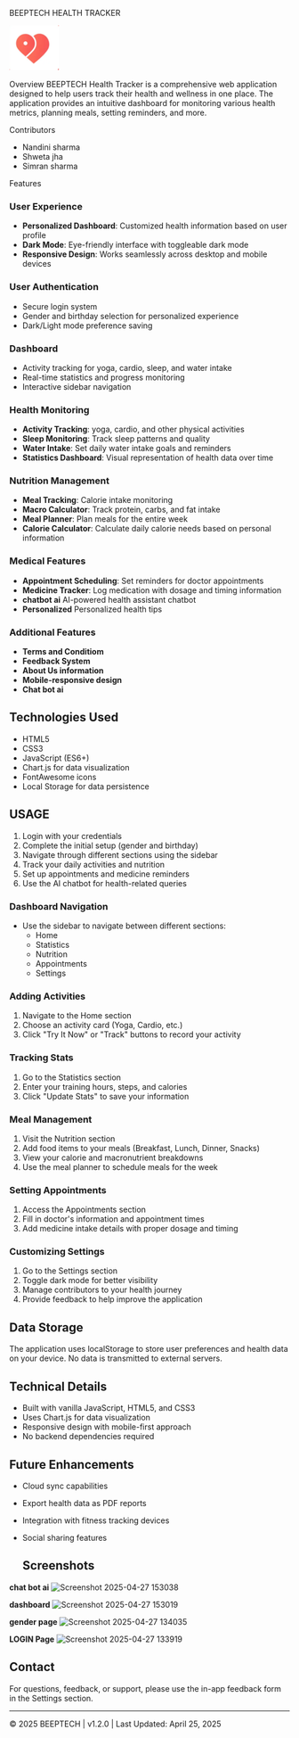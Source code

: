 
 BEEPTECH HEALTH TRACKER

![BEEPTECH Logo](Screenshot%202025-03-10%20210211.png)

 Overview
BEEPTECH Health Tracker is a comprehensive web application designed to help users track their health and wellness in one place. The application provides an intuitive dashboard for monitoring various health metrics, planning meals, setting reminders, and more.

 Contributors
- Nandini sharma
- Shweta jha
- Simran sharma

 Features

### User Experience
- **Personalized Dashboard**: Customized health information based on user profile
- **Dark Mode**: Eye-friendly interface with toggleable dark mode
- **Responsive Design**: Works seamlessly across desktop and mobile devices
  
### User Authentication
- Secure login system
- Gender and birthday selection for personalized experience
- Dark/Light mode preference saving

 ### Dashboard
- Activity tracking for yoga, cardio, sleep, and water intake
- Real-time statistics and progress monitoring
- Interactive sidebar navigation

### Health Monitoring
- **Activity Tracking**:  yoga, cardio, and other physical activities
- **Sleep Monitoring**: Track sleep patterns and quality
- **Water Intake**: Set daily water intake goals and reminders
- **Statistics Dashboard**: Visual representation of health data over time

### Nutrition Management
- **Meal Tracking**:  Calorie intake monitoring
- **Macro Calculator**: Track protein, carbs, and fat intake
- **Meal Planner**: Plan meals for the entire week
- **Calorie Calculator**: Calculate daily calorie needs based on personal information

### Medical Features
- **Appointment Scheduling**: Set reminders for doctor appointments
- **Medicine Tracker**: Log medication with dosage and timing information
- **chatbot ai** AI-powered health assistant chatbot
- **Personalized** Personalized health tips

### Additional Features
- **Terms and Conditiom** 
- **Feedback System**
- **About Us information**
- **Mobile-responsive design**
- **Chat bot ai**


## Technologies Used

- HTML5
- CSS3
- JavaScript (ES6+)
- Chart.js for data visualization
- FontAwesome icons
- Local Storage for data persistence

## USAGE
1. Login with your credentials
2. Complete the initial setup (gender and birthday)
3. Navigate through different sections using the sidebar
4. Track your daily activities and nutrition
5. Set up appointments and medicine reminders
6. Use the AI chatbot for health-related queries

### Dashboard Navigation
- Use the sidebar to navigate between different sections:
  - Home
  - Statistics
  - Nutrition
  - Appointments
  - Settings

### Adding Activities
1. Navigate to the Home section
2. Choose an activity card (Yoga, Cardio, etc.)
3. Click "Try It Now" or "Track" buttons to record your activity

### Tracking Stats
1. Go to the Statistics section
2. Enter your training hours, steps, and calories
3. Click "Update Stats" to save your information

### Meal Management
1. Visit the Nutrition section
2. Add food items to your meals (Breakfast, Lunch, Dinner, Snacks)
3. View your calorie and macronutrient breakdowns
4. Use the meal planner to schedule meals for the week

### Setting Appointments
1. Access the Appointments section
2. Fill in doctor's information and appointment times
3. Add medicine intake details with proper dosage and timing

### Customizing Settings
1. Go to the Settings section
2. Toggle dark mode for better visibility
3. Manage contributors to your health journey
4. Provide feedback to help improve the application

## Data Storage
The application uses localStorage to store user preferences and health data on your device. No data is transmitted to external servers.

## Technical Details
- Built with vanilla JavaScript, HTML5, and CSS3
- Uses Chart.js for data visualization
- Responsive design with mobile-first approach
- No backend dependencies required

## Future Enhancements
- Cloud sync capabilities
- Export health data as PDF reports
- Integration with fitness tracking devices
- Social sharing features

  ## Screenshots
**chat bot ai** ![Screenshot 2025-04-27 153038](https://github.com/user-attachments/assets/a1a1e204-ff26-48b6-a8f1-7e2d2b529f62)

**dashboard** ![Screenshot 2025-04-27 153019](https://github.com/user-attachments/assets/8ef8b7c3-de4d-441e-82e4-dbef5d4778eb)

**gender page** ![Screenshot 2025-04-27 134035](https://github.com/user-attachments/assets/0a487434-b86b-4087-9141-6e93138f1096)


**LOGIN Page** ![Screenshot 2025-04-27 133919](https://github.com/user-attachments/assets/15b75d23-af62-4511-9db9-4f271bac0801)

## Contact
For questions, feedback, or support, please use the in-app feedback form in the Settings section.

---

© 2025 BEEPTECH | v1.2.0 | Last Updated: April 25, 2025
